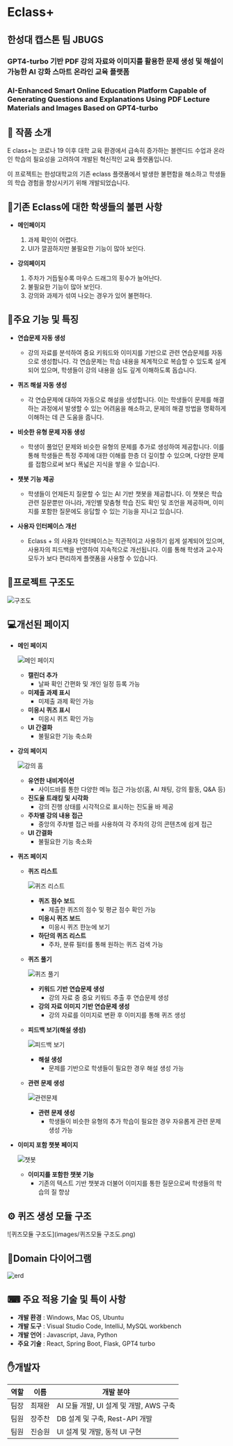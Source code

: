 # Eclass+
## 한성대 캡스톤 팀 JBUGS

### GPT4-turbo 기반 PDF 강의 자료와 이미지를 활용한 문제 생성 및 해설이 가능한 AI 강화 스마트 온라인 교육 플랫폼

### AI-Enhanced Smart Online Education Platform Capable of Generating Questions and Explanations Using PDF Lecture Materials and Images Based on GPT4-turbo

## 🔔 작품 소개

E class+는 코로나 19 이후 대학 교육 환경에서 급속히 증가하는 블렌디드 수업과 온라인 학습의 필요성을 고려하여 개발된 혁신적인 교육 플랫폼입니다.

이 프로젝트는 한성대학교의 기존 eclass 플랫폼에서 발생한 불편함을 해소하고 학생들의 학습 경험을 향상시키기 위해 개발되었습니다.

## 🚨기존 Eclass에 대한 학생들의 불편 사항

- **메인페이지**
  1. 과제 확인이 어렵다.
  2. UI가 깔끔하지만 불필요한 기능이 많아 보인다.

- **강의페이지**
  1. 주차가 거듭될수록 마우스 드래그의 횟수가 늘어난다.
  2. 불필요한 기능이 많아 보인다.
  3. 강의와 과제가 섞여 나오는 경우가 있어 불편하다.

## 📄주요 기능 및 특징

- **연습문제 자동 생성**
  - 강의 자료를 분석하여 중요 키워드와 이미지를 기반으로 관련 연습문제를 자동으로 생성합니다. 각 연습문제는 학습 내용을 체계적으로 복습할 수 있도록 설계되어 있으며, 학생들이 강의 내용을 심도 깊게 이해하도록 돕습니다.

- **퀴즈 해설 자동 생성**
  - 각 연습문제에 대하여 자동으로 해설을 생성합니다. 이는 학생들이 문제를 해결하는 과정에서 발생할 수 있는 어려움을 해소하고, 문제의 해결 방법을 명확하게 이해하는 데 큰 도움을 줍니다.

- **비슷한 유형 문제 자동 생성**
  - 학생이 풀었던 문제와 비슷한 유형의 문제를 추가로 생성하여 제공합니다. 이를 통해 학생들은 특정 주제에 대한 이해를 한층 더 깊이할 수 있으며, 다양한 문제를 접함으로써 보다 폭넓은 지식을 쌓을 수 있습니다.

- **챗봇 기능 제공**
  - 학생들이 언제든지 질문할 수 있는 AI 기반 챗봇을 제공합니다. 이 챗봇은 학습 관련 질문뿐만 아니라, 개인별 맞춤형 학습 진도 확인 및 조언을 제공하며, 이미지를 포함한 질문에도 응답할 수 있는 기능을 지니고 있습니다.

- **사용자 인터페이스 개선**
  - Eclass + 의 사용자 인터페이스는 직관적이고 사용하기 쉽게 설계되어 있으며, 사용자의 피드백을 반영하여 지속적으로 개선됩니다. 이를 통해 학생과 교수자 모두가 보다 편리하게 플랫폼을 사용할 수 있습니다.

## 🔗프로젝트 구조도

![구조도](images/structure.png)

## 💻개선된 페이지

- **메인 페이지**
  
  ![메인 페이지](images/main.png)
  
  - **캘린더 추가**
    - 날짜 확인 간편화 및 개인 일정 등록 가능
  - **미제출 과제 표시**
    - 미제출 과제 확인 가능
  - **미응시 퀴즈 표시**
    - 미응시 퀴즈 확인 가능
  - **UI 간결화**
    - 불필요한 기능 축소화

- **강의 페이지**

  ![강의 홈](images/course.png)
  
  - **유연한 내비게이션**
    - 사이드바를 통한 다양한 메뉴 접근 가능성(홈, AI 채팅, 강의 활동, Q&A 등)
  - **진도율 트래킹 및 시각화**
    - 강의 진행 상태를 시각적으로 표시하는 진도율 바 제공
  - **주차별 강의 내용 접근**
    - 중앙의 주차별 접근 바를 사용하여 각 주차의 강의 콘텐츠에 쉽게 접근
  - **UI 간결화**
    - 불필요한 기능 축소화

- **퀴즈 페이지**

  - **퀴즈 리스트**
    
    ![퀴즈 리스트](images/quiz_list.png)
    
    - **퀴즈 점수 보드**
      - 제출한 퀴즈의 점수 및 평균 점수 확인 가능
    - **미응시 퀴즈 보드**
      - 미응시 퀴즈 한눈에 보기
    - **하단의 퀴즈 리스트**
      - 주차, 분류 필터를 통해 원하는 퀴즈 검색 가능

  - **퀴즈 풀기**
    
    ![퀴즈 풀기](images/do_quiz.png)
    
    - **키워드 기반 연습문제 생성**
      - 강의 자료 중 중요 키워드 추출 후 연습문제 생성
    - **강의 자료 이미지 기반 연습문제 생성**
      - 강의 자료를 이미지로 변환 후 이미지를 통해 퀴즈 생성

  - **피드백 보기(해설 생성)**
    
    ![피드백 보기](images/feedback.png)
    
    - **해설 생성**
      - 문제를 기반으로 학생들이 필요한 경우 해설 생성 가능

  - **관련 문제 생성**
    
    ![관련문제](images/related.png)
    
    - **관련 문제 생성**
      - 학생들이 비슷한 유형의 추가 학습이 필요한 경우 자유롭게 관련 문제 생성 가능

- **이미지 포함 챗봇 페이지**
  
  ![챗봇](images/chatbot.png)
  
  - **이미지를 포함한 챗봇 기능**
    - 기존의 텍스트 기반 챗봇과 더불어 이미지를 통한 질문으로써 학생들의 학습의 질 향상

## ⚙ 퀴즈 생성 모듈 구조

![퀴즈모듈 구조도](images/퀴즈모듈 구조도.png)

## 📄Domain 다이어그램

![erd](images/erd.jpg)

## ⌨ 주요 적용 기술 및 특이 사항

- **개발 환경** : Windows, Mac OS, Ubuntu
- **개발 도구** : Visual Studio Code, IntelliJ, MySQL workbench
- **개발 언어** : Javascript, Java, Python
- **주요 기술** : React, Spring Boot, Flask, GPT4 turbo

## ✋개발자

| 역할 | 이름   | 개발 분야                               |
| ---- | ------ | --------------------------------------- |
| 팀장 | 최재완 | AI 모듈 개발, UI 설계 및 개발, AWS 구축 |
| 팀원 | 장주찬 | DB 설계 및 구축, Rest-API 개발          |
| 팀원 | 진승원 | UI 설계 및 개발, 동적 UI 구현           |
